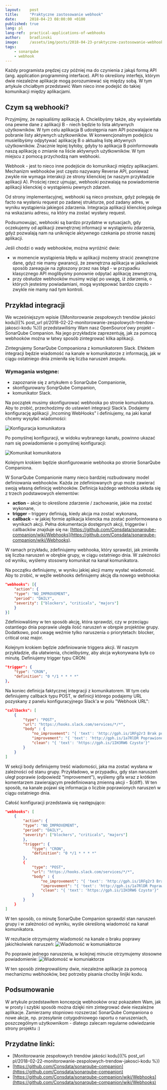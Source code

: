 ```yaml
---
layout:    post
title:     "Praktyczne zastosowanie webhook"
date:      2018-04-23 08:00:00 +0100
published: true
lang: pl
lang-ref:  practical-applications-of-webhooks
author:    bradlinski
image:     /assets/img/posts/2018-04-23-praktyczne-zastosowanie-webhook/webhook.png
tags:
    - sonarqube
    - webhook
---
```


Każdy programista prędzej czy później ma do czynienia z jakąś formą API (ang. application programming interface). API to określony interfejs, którym dwie niezależne aplikacje mogą porozumiewać się między sobą. W tym artykule chciałbym przedstawić Wam nieco inne podejść do takiej komunikacji między aplikacjami.

## Czym są webhooki?
Przyjmijmy, że napisaliśmy aplikację A. Chcielibyśmy także, aby wyświetlała ona pewne dane z aplikacji B - niech będzie to lista aktywnych użytkowników. W tym celu aplikacja B udostępnia nam API pozwalające na pobranie listy aktywnych użytkowników. W konwencjonalnym podejściu musielibyśmy odpytywać aplikację B o aktualną listę aktywnych użytkowników. Znacznie lepiej byłoby, gdyby to aplikacja B poinformowała naszą aplikację o zmianie na liście aktywnych użytkowników. W tym miejscu z pomocą przychodzą nam webhooki.

Webhook - jest to nieco inne podejście do komunikacji między aplikacjami. Mechanizm webhooków jest często nazywany Reverse API, ponieważ zwykle nie wymaga interakcji ze strony klienckiej (w naszym przykładzie aplikacji A). Prościej rzecz ujmując, webhooki pozwalają na powiadomienie aplikacji klienckiej o wystąpieniu pewnych zdarzeń.

Od strony implementacyjnej, webhooki są nieco prostsze, gdyż polegają de facto na wysłaniu request po zadanej strukturze, pod zadany adres, w wyniku wystąpienia jakiegoś zdarzenia. Integracja aplikacji klienckiej polega na wskazaniu adresu, na który ma zostać wysłany request.

Podsumowując, webhooki są bardzo przydatne w sytuacjach, gdy oczekujemy od aplikacji zewnętrznej informacji w wystąpieniu zdarzenia, gdyż pozwalają nam na uniknięcie aktywnego czekania po stronie naszej aplikacji.

Jeśli chodzi o wady webhooków, można wyróżnić dwie:
- w momencie wystąpienia błędu w aplikacji możemy stracić zewnętrzne dane, gdyż nie mamy gwarancji, że zewnętrzna aplikacja w jakikolwiek sposób zareaguje na zgłoszony przez nas błąd - w przypadku klasycznego API moglibyśmy ponownie odpytać aplikację zewnętrzną,
- przy obsłudze webhooków musimy wziąć po uwagę, iż zdarzenia, o których jesteśmy powiadamiani, mogą występować bardzo często - zwykle nie mamy nad tym kontroli.

## Przykład integracji
We wcześniejszym wpisie ([Monitorowanie zespołowych trendów jakości kodu]({% post_url pl/2018-02-22-monitorowanie-zespolowych-trendow-jakosci-kodu %})) przedstawiliśmy Wam nasz OpenSource'owy projekt – SonarQube Companion. Na jego przykładzie zaprezentuję, jak za pomocą webhooków można w łatwy sposób zintegrować kilka aplikacji.

Zintegrujemy SonarQube Compoaniona z komunikatorem Slack. Efektem integracji będzie wiadomość na kanale w komunikatorze z informacją, jak w ciągu ostatniego dnia zmieniła się liczba naruszeń zespołu.

### Wymagania wstępne:
- zapoznanie się z artykułem o SonarQube Companionie,
- skonfigurowany SonqrQube Companion,
- komunikator Slack.

Na początek musimy skonfigurować webhooka po stronie komunikatora. Aby to zrobić, przechodzimy do ustawień integracji Slack’a. Dodajemy konfigurację aplikacji „Incoming WebHooks” i definiujemy, na jaki kanał chcemy wysyłać wiadomości:

![Konfiguracja komunikatora](/assets/img/posts/2018-04-23-praktyczne-zastosowanie-webhook/1.png)

Po pomyślnej konfiguracji, w widoku wybranego kanału, powinno ukazać nam się powiadomienie o pomyślnej konfiguracji:

![Komunikat komunikatora](/assets/img/posts/2018-04-23-praktyczne-zastosowanie-webhook/2.png)

Kolejnym krokiem będzie skonfigurowanie webhooka po stronie SonarQube Companiona.

W SonarQube Companionie mamy nieco bardziej rozbudowany model definiowania webhooków. Każda ze zdefiniowanych grup może zawierać swoją własną definicję webhooków. Definicja każdego webhooka składa się z trzech podstawowych elementów:
- **action** – akcje to określone zdarzenie / zachowanie, jakie ma zostać wykonane,
- **trigger** – triggery definiują, kiedy akcja ma zostać wykonana,
- **callback** – w jakiej formie aplikacja kliencka ma zostać poinformowana o wynikach akcji.
Pełna dokumentacja dostępnych akcji, triggerów i callbacków znajduje się na: [https://github.com/Consdata/sonarqube-companion/wiki/Webhooks](https://github.com/Consdata/sonarqube-companion/wiki/Webhooks).

W ramach przykładu, zdefiniujemy webhooka, który sprawdzi, jak zmieniła się liczba naruszeń w obrębie grupy, w ciągu ostatniego dnia. W zależności od wyniku, wyślemy stosowny komunikat na kanał komunikatora.

Na początku definiujemy, w wyniku jakiej akcji mamy wysłać wiadomość. Aby to zrobić, w węźle webhooks definiujemy akcję dla nowego webhooka:
```json
"webhooks": [{
    "action": {
    "type": "NO_IMPROVEMENT",
    "period": "DAILY",
    "severity": ["blockers", "criticals", "majors"]
    }
}]
```
Zdefiniowaliśmy w ten sposób akcję, która sprawdzi, czy w przeciągu ostantiego dnia poprawie uległa ilość naruszeń w obrępie projektów grupy. Dodatkowo, pod uwagę weźmie tylko naruszenia o priorytetach: blocker, critical oraz major.

Kolejnym krokiem będzie zdefiniowanie triggera akcji. W naszym przykładzie, dla ułatwienia, chcielibyśmy, aby akcja wykonywana była co minutę. Definiujemy trigger typu CRON:
```json
"trigger": {
    "type": "CRON",
    "definition": "0 */1 * * * *"
},
```

Na koniec definicja faktycznej integracji z komunikatorem. W tym celu definiujemy callback typu POST, w definicji którego podajemy URL pozyskany z panelu konfiguracyjnego Slack'a w polu "Webhook URL":
```json
"callbacks": [
    {
        "type": "POST",
        "url": "https://hooks.slack.com/services/*/*",
        "body" : {
            "no_improvement": "{ 'text': 'http://gph.is/1RFg2r3 Brak poprawy'}",
            "improvement": "{ 'text': 'http://gph.is/1a7RlDR Poprawiono ${diff}'",
            "clean": "{ 'text': 'https://gph.is/1IH3RW6 Czysto'}"
        }
    }
]
```

W sekcji body definiujemy treść wiadomości, jaka ma zostać wysłana w zależności od stanu grupy. Przykładowo, w przypadku, gdy stan naruszeń uległ poprawie (odpowiedź "improvement"), wyślemy gifa wraz z krótkim komentarzem zawierającym predefiniowaną zmienną akcji - ${diff}. W ten sposób, na kanale pojawi się informacja o liczbie poprawionych naruszeń w ciągu ostatniego dnia.

Całość konfiguracji przedstawia się następująco:
```json
"webhooks": [
    {
        "action": {
        "type": "NO_IMPROVEMENT",
        "period": "DAILY",
        "severity": ["blockers", "criticals", "majors"]
        },
        "trigger": {
            "type": "CRON",
            "definition": "0 */1 * * * *"
        },
        {
            "type": "POST",
            "url": "https://hooks.slack.com/services/*/*",
            "body" : {
                "no_improvement": "{ 'text': 'http://gph.is/1RFg2r3 Brak poprawy'}",
                "improvement": "{ 'text': 'http://gph.is/1a7RlDR Poprawiono ${diff}'",
                "clean": "{ 'text': 'https://gph.is/1IH3RW6 Czysto'}"
            }
        }
    }
]
```
W ten sposób, co minutę SonarQube Companion sprawdzi stan naruszeń grupy i w zależności od wyniku, wyśle określoną wiadomość na kanał komunikatora.

W rezultacie otrzymujemy wiadomość na kanale o braku poprawy jakichkolwiek naruszeń:
![Wiadomość w komuniaktorze](/assets/img/posts/2018-04-23-praktyczne-zastosowanie-webhook/3.png)

Po poprawie jednego naruszenia, w kolejnej minucie otrzymujemy stosowne powiadomienie:
![Wiadomość w komuniaktorze](/assets/img/posts/2018-04-23-praktyczne-zastosowanie-webhook/4.png)

W ten sposób zintegrowaliśmy dwie, niezależne aplikacje za pomocą mechanizmu webhooków, bez potrzeby pisania choćby linijki kodu.

## Podsumowanie
W artykule przedstawiłem koncepcję webhooków oraz pokazałem Wam, jak w prosty i szybki sposób można dzięki nim zintegrować dwie niezależne aplikacje. Zamierzamy stopniowo rozszerzać SonarQube Companiona o nowe akcje, np. przesyłanie cotygodniowego raportu o naruszeniach, poszczególnym użytkownikom - dlatego zalecam regularne odwiedzanie strony projektu :)

## Przydatne linki:
- [Monitorowanie zespołowych trendów jakości kodu]({% post_url pl/2018-02-22-monitorowanie-zespolowych-trendow-jakosci-kodu %})
- [https://github.com/Consdata/sonarqube-companion](https://github.com/Consdata/sonarqube-companion)
- [https://github.com/Consdata/sonarqube-companion/wiki/Webhooks](https://github.com/Consdata/sonarqube-companion/wiki/Webhooks)

